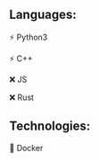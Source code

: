 ## Languages:
⚡ Python3

⚡ C++

❌ JS

❌ Rust

## Technologies:
🐳 Docker

<!--
**9strebok/9strebok** is a ✨ _special_ ✨ repository because its `README.md` (this file) appears on your GitHub profile.

✅⚡❌
